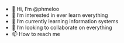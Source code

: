 - 👋 Hi, I’m @phmeloo
- 👀 I’m interested in ever learn everything 
- 🌱 I’m currently learning information systems
- 💞️ I’m looking to collaborate on everything 
- 📫 How to reach me 

<!---
phmeloo/phmeloo is a ✨ special ✨ repository because its `README.md` (this file) appears on your GitHub profile.
You can click the Preview link to take a look at your changes.
--->
